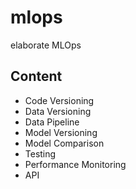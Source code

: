 # mlops
elaborate MLOps

## Content
- Code Versioning
- Data Versioning
- Data Pipeline
- Model Versioning
- Model Comparison
- Testing
- Performance Monitoring
- API
